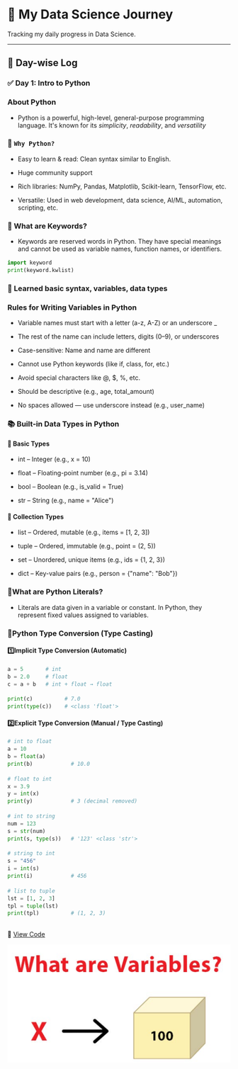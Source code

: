 # 🌟 My Data Science Journey

Tracking my daily progress in Data Science.

---

## 📅 Day-wise Log
### ✅ Day 1: Intro to Python
### About **Python**
- Python is a powerful, high-level, general-purpose programming language. It's known for its *simplicity*, *readability*, and *versatility*

### 🔹 `Why Python?`
- Easy to learn & read: Clean syntax similar to English.

- Huge community support

- Rich libraries: NumPy, Pandas, Matplotlib, Scikit-learn, TensorFlow, etc.

- Versatile: Used in web development, data science, AI/ML, automation, scripting, etc.
### 🔹 What are Keywords?
- Keywords are reserved words in Python. They have special meanings and cannot be used as variable names, function names, or identifiers.
```python
import keyword
print(keyword.kwlist)

```
### 📘 Learned basic syntax, variables, data types
###  Rules for Writing Variables in Python
- Variable names must start with a letter (a-z, A-Z) or an underscore _

- The rest of the name can include letters, digits (0–9), or underscores

- Case-sensitive: Name and name are different

- Cannot use Python keywords (like if, class, for, etc.)

- Avoid special characters like @, $, %, etc.

- Should be descriptive (e.g., age, total_amount)

- No spaces allowed — use underscore instead (e.g., user_name)

### 📚 Built-in Data Types in Python
####              📌 Basic Types
- int – Integer (e.g., x = 10)

- float – Floating-point number (e.g., pi = 3.14)

- bool – Boolean (e.g., is_valid = True)

- str – String (e.g., name = "Alice")

#### 📌 Collection Types
- list – Ordered, mutable (e.g., items = [1, 2, 3])

- tuple – Ordered, immutable (e.g., point = (2, 5))

- set – Unordered, unique items (e.g., ids = {1, 2, 3})
- dict – Key-value pairs (e.g., person = {"name": "Bob"})
### 🔹What are Python Literals?
- Literals are data given in a variable or constant. In Python, they represent fixed values assigned to variables.
### 🔹Python Type Conversion (Type Casting)
#### 1️⃣Implicit Type Conversion (Automatic)
```python
a = 5       # int
b = 2.0     # float
c = a + b   # int + float → float

print(c)          # 7.0
print(type(c))    # <class 'float'>
```
#### 2️⃣Explicit Type Conversion (Manual / Type Casting)
```python
# int to float
a = 10
b = float(a)
print(b)            # 10.0

# float to int
x = 3.9
y = int(x)
print(y)            # 3 (decimal removed)

# int to string
num = 123
s = str(num)
print(s, type(s))   # '123' <class 'str'>

# string to int
s = "456"
i = int(s)
print(i)            # 456

# list to tuple
lst = [1, 2, 3]
tpl = tuple(lst)
print(tpl)          # (1, 2, 3)
 
```
 🔗 [View Code](Day1/code.ipynb)
  
  ![Day 1 Screenshot](Day1/variable.png)
